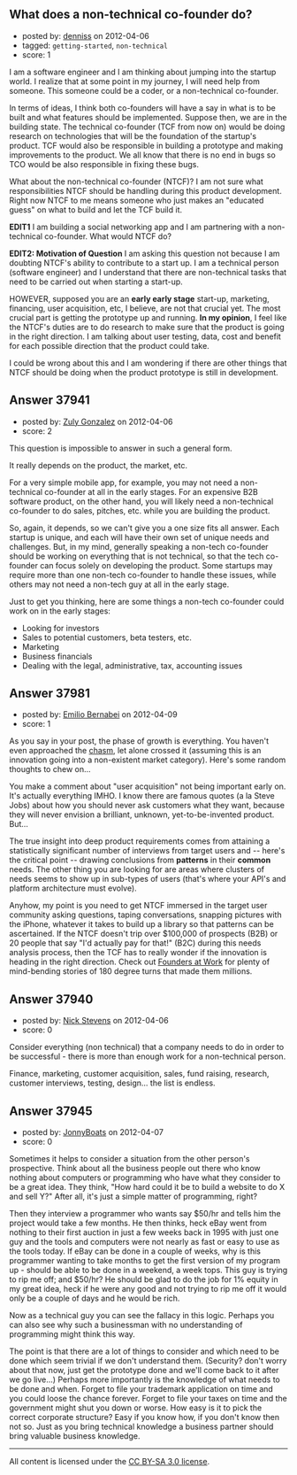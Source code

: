 ## What does a non-technical co-founder do?

- posted by: [denniss](https://stackexchange.com/users/-1/17341-denniss) on 2012-04-06
- tagged: `getting-started`, `non-technical`
- score: 1

I am a software engineer and I am thinking about jumping into the startup world. I realize that at some point in my journey, I will need help from someone. This someone could be a coder, or a non-technical co-founder.

In terms of ideas, I think both co-founders will have a say in what is to be built and what features should be implemented. Suppose then, we are in the building state. The technical co-founder (TCF from now on) would be doing research on technologies that will be the foundation of the startup's product. TCF would also be responsible in building a prototype and making improvements to the product. We all know that there is no end in bugs so TCO would be also responsible in fixing these bugs. 

What about the non-technical co-founder (NTCF)? I am not sure what responsibilities NTCF should be handling during this product development. Right now NTCF to me means someone who just makes an "educated guess" on what to build and let the TCF build it. 

**EDIT1**
I am building a social networking app and I am partnering with a non-technical co-founder. What would NTCF do?

**EDIT2: Motivation of Question**
I am asking this question not because I am doubting NTCF's ability to contribute to a start up. I am a technical person (software engineer) and I understand that there are non-technical tasks that need to be carried out when starting a start-up. 

HOWEVER, supposed you are an **early early stage** start-up, marketing, financing, user acquisition, etc, I believe, are not that crucial yet. The most crucial part is getting the prototype up and running. **In my opinion**, I feel like the NTCF's duties are to do research to make sure that the product is going in the right direction. I am talking about user testing, data, cost and benefit for each possible direction that the product could take. 

I could be wrong about this and I am wondering if there are other things that NTCF should be doing when the product prototype is still in development.


## Answer 37941

- posted by: [Zuly Gonzalez](https://stackexchange.com/users/-1/2692-zuly-gonzalez) on 2012-04-06
- score: 2

This question is impossible to answer in such a general form.

It really depends on the product, the market, etc.

For a very simple mobile app, for example, you may not need a non-technical co-founder at all in the early stages. For an expensive B2B software product, on the other hand, you will likely need a non-technical co-founder to do sales, pitches, etc. while you are building the product.

So, again, it depends, so we can't give you a one size fits all answer. Each startup is unique, and each will have their own set of unique needs and challenges. But, in my mind, generally speaking a non-tech co-founder should be working on everything that is not technical, so that the tech co-founder can focus solely on developing the product. Some startups may require more than one non-tech co-founder to handle these issues, while others may not need a non-tech guy at all in the early stage.

Just to get you thinking, here are some things a non-tech co-founder could work on in the early stages:

- Looking for investors
- Sales to potential customers, beta testers, etc.
- Marketing 
- Business financials
- Dealing with the legal, administrative, tax, accounting issues


## Answer 37981

- posted by: [Emilio Bernabei](https://stackexchange.com/users/-1/17371-emilio-bernabei) on 2012-04-09
- score: 1

<p>As you say in your post, the phase of growth is everything. You haven't even approached the <a href="http://en.wikipedia.org/wiki/Crossing_the_Chasm" rel="nofollow">chasm</a>, let alone crossed it (assuming this is an innovation going into a non-existent market category). Here's some random thoughts to chew on...</p>

<p>You make a comment about "user acquisition" not being important early on. 
It's actually everything IMHO. 
I know there are famous quotes (a la Steve Jobs) about how you should never ask customers what they want, because they will never envision a brilliant, unknown, yet-to-be-invented product. But...</p>

<p>The true insight into deep product requirements comes from attaining a statistically significant number of interviews from target users and -- here's the critical point -- drawing conclusions from <strong>patterns</strong> in their <strong>common</strong> needs. The other thing you are looking for are areas where clusters of needs seems to show up in sub-types of users (that's where your API's and platform architecture must evolve).</p>

<p>Anyhow, my point is you need to get NTCF immersed in the target user community asking questions, taping conversations, snapping pictures with the iPhone, whatever it takes to build up a library so that patterns can be ascertained.  If the NTCF doesn't trip over $100,000 of prospects (B2B) or 20 people that say "I'd actually pay for that!" (B2C) during this needs analysis process, then the TCF has to really wonder if the innovation is heading in the right direction. Check out <a href="http://www.foundersatwork.com/" rel="nofollow">Founders at Work</a> for plenty of mind-bending stories of 180 degree turns that made them millions.</p>



## Answer 37940

- posted by: [Nick Stevens](https://stackexchange.com/users/-1/15902-nick-stevens) on 2012-04-06
- score: 0

Consider everything (non technical) that a company needs to do in order to be successful - there is more than enough work for a non-technical person.

Finance, marketing, customer acquisition, sales, fund raising, research, customer interviews, testing, design... the list is endless.


## Answer 37945

- posted by: [JonnyBoats](https://stackexchange.com/users/-1/3100-jonnyboats) on 2012-04-07
- score: 0

Sometimes it helps to consider a situation from the other person's prospective. Think about all the business people out there who know nothing about computers or programming who have what they consider to be a great idea. They think, "How hard could it be to build a website to do X and sell Y?" After all, it's just a simple matter of programming, right?

Then they interview a programmer who wants say $50/hr and tells him the project would take a few months. He then thinks, heck eBay went from nothing to their first auction in just a few weeks back in 1995 with just one guy and the tools and computers were not nearly as fast or easy to use as the tools today. If eBay can be done in a couple of weeks, why is this programmer wanting to take months to get the first version of my program up - should be able to be done in a weekend, a week tops. This guy is trying to rip me off; and $50/hr? He should be glad to do the job for 1% equity in my great idea, heck if he were any good and not trying to rip me off it would only be a couple of days and he would be rich.

Now as a technical guy you can see the fallacy in this logic. Perhaps you can also see why such a businessman with no understanding of programming might think this way. 

The point is that there are a lot of things to consider and which need to be done which seem trivial if we don't understand them. (Security? don't worry about that now, just get the prototype done and we'll come back to it after we go live...) Perhaps more importantly is the knowledge of what needs to be done and when. Forget to file your trademark application on time and you could loose the chance forever. Forget to file your taxes on time and the government might shut you down or worse. How easy is it to pick the correct corporate structure? Easy if you know how, if you don't know then not so. Just as you bring technical knowledge a business partner should bring valuable business knowledge. 



---

All content is licensed under the [CC BY-SA 3.0 license](https://creativecommons.org/licenses/by-sa/3.0/).
